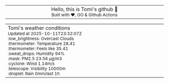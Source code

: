 
<div align="center">
<table>
<tbody>
<td align="center">
<img width="2000" height="0"><br>
Hello, this is Tomi's github 👋<br>
<sup>Built with ❤️, GO & Github Actions</sup><br>
<img width="2000" height="0">
</td>
</tbody>
</table>
</div>
<table>
<tbody>
<td align="left">
<img width="2000" height="0"><br>
Tomi's weather conditions<br>
<sup>Updated at 2025-10-11T23:32:07Z</sup><br>
<sup>:low_brightness: Overcast Clouds</sup><br>
<sup>:thermometer: Temperature 28.41 </sup><br>
<sup>:thermometer: Feels like 35.41</sup><br>
<sup>:sweat_drops: Humidity 94%</sup><br>
<sup>:mask: PM2.5 23.56 μg/m3</sup><br>
<sup>:cyclone: Wind 1.14m/s </sup><br>
<sup>:telescope: Visibility 10000m </sup><br>
<sup>:droplet: Rain 0mm/last 1h </sup><br>
<img width="2000" height="0">
</td>
<td align="left">
<img width="2000" height="0"><br>
<br>
<img width="2000" height="0">
</td>
</tbody>
</table>
</div>
    